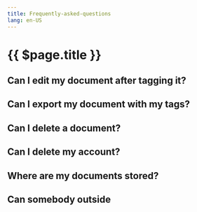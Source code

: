 ```yaml
---
title: Frequently-asked-questions
lang: en-US
---
```

# {{ $page.title }}

## Can I edit my document after tagging it?

## Can I export my document with my tags?

## Can I delete a document?

## Can I delete my account?

## Where are my documents stored?

## Can somebody outside 